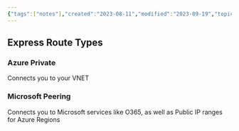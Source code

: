 ```yaml
---
{"tags":["notes"],"created":"2023-08-11","modified":"2023-09-19","topics":["[[Azure]]"],"dg-publish":true,"dg-path":"Azure Express Route.md","permalink":"/azure-express-route/","dgPassFrontmatter":true}
---
```



## Express Route Types

### Azure Private

Connects you to your VNET

### Microsoft Peering

Connects you to Microsoft services like O365, as well as Public IP ranges for Azure Regions
